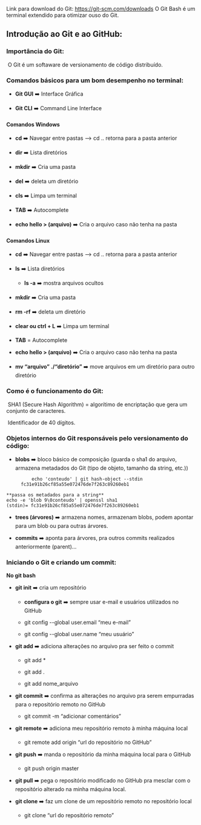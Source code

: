 Link para download do Git: https://git-scm.com/downloads
O Git Bash é um terminal extendido para otimizar ouso do Git.

## Introdução ao Git e ao GitHub:

### Importância do Git:

​	O Git é um softaware de versionamento de código distribuído.

### Comandos básicos para um bom desempenho no terminal:

- **Git GUI** :arrow_right: Interface Gráfica

- **Git CLI** :arrow_right: Command Line Interface

#### Comandos Windows

- **cd** :arrow_right: Navegar entre pastas --> cd .. retorna para a pasta anterior

- **dir** :arrow_right: Lista diretórios

- **mkdir** :arrow_right: Cria uma pasta

- **del** :arrow_right: deleta um diretório

- **cls** :arrow_right: Limpa um terminal

- **TAB** :arrow_right: Autocomplete

- **echo hello > (arquivo)** :arrow_right: Cria o arquivo caso não tenha na pasta

#### Comandos Linux

- **cd** :arrow_right: Navegar entre pastas --> cd .. retorna para a pasta anterior

- **ls** :arrow_right: Lista diretórios
  - **ls -a** :arrow_right: mostra arquivos ocultos

- **mkdir** :arrow_right: Cria uma pasta

- **rm -rf** :arrow_right: deleta um diretório

- **clear ou ctrl + L** :arrow_right: Limpa um terminal

- **TAB** = Autocomplete

- **echo hello > (arquivo)** :arrow_right: Cria o arquivo caso não tenha na pasta

- **mv “arquivo” ./“diretório”** :arrow_right: move arquivos em um diretório para outro diretório

### Como é o funcionamento do Git:

​	SHA1 (Secure Hash Algorithm) = algorítimo de encriptação que gera um conjunto de caracteres.

​	Identificador de 40 dígitos.

### Objetos internos do Git responsáveis pelo versionamento do código:

- **blobs** :arrow_right: bloco básico de composição (guarda o sha1 do arquivo, armazena metadados do Git (tipo de objeto, tamanho da string, etc.))

			echo 'conteudo' | git hash-object --stdin
		fc31e91b26cf85a55e072476de7f263c89260eb1

```
**passa os metadados para a string**
echo -e 'blob 9\0conteudo' | openssl sha1
(stdin)= fc31e91b26cf85a55e072476de7f263c89260eb1
```

- **trees (árvores)** :arrow_right: armazena nomes, armazenam blobs, podem apontar para um blob ou para outras árvores.

- **commits** :arrow_right: aponta para árvores, pra outros commits realizados anteriormente (parent)... 

### Iniciando o Git e criando um commit:

**No git bash**

- **git init** :arrow_right: cria um repositório
  - **configura o git** :arrow_right: sempre usar e-mail e usuários utilizados no GitHub
  - git config --global user.email “meu e-mail”
    
  - git config --global user.name “meu usuário”
  
- **git add** :arrow_right: adiciona alterações no arquivo pra ser feito o commit
  - git add *

  - git add .

  - git add nome_arquivo

- **git commit** :arrow_right: confirma as alterações no arquivo pra serem empurradas para o repositório remoto no GitHub
  - git commit -m “adicionar comentários”

- **git remote** :arrow_right: adiciona meu repositório remoto à minha máquina local
  - git remote add origin “url do repositório no GitHub”

- **git push** :arrow_right: manda o repositório da minha máquina local para o GitHub
  - git push origin master

- **git pull** :arrow_right: pega o repositório modificado no GitHub pra mesclar com o repositório alterado na minha máquina local.

- **git clone** :arrow_right: faz um clone de um repositório remoto no repositório local
  - git clone “url do repositório remoto”


